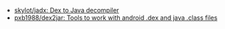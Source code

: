 - [skylot/jadx: Dex to Java decompiler](https://github.com/skylot/jadx)
- [pxb1988/dex2jar: Tools to work with android .dex and java .class files](https://github.com/pxb1988/dex2jar)
